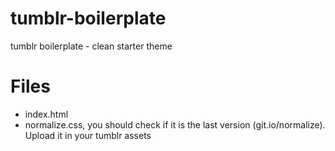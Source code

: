 tumblr-boilerplate
==================

tumblr boilerplate - clean starter theme

# Files

+ index.html 
+ normalize.css, you should check if it is the last version (git.io/normalize). Upload it in your tumblr assets 
